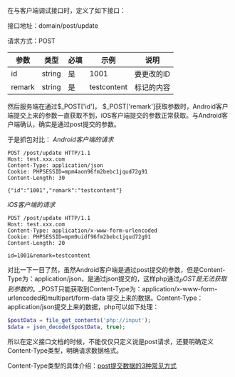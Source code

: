 在与客户端调试接口时，定义了如下接口：

接口地址：domain/post/update

请求方式：POST

| 参数              | 类型   | 必填 | 示例                                 | 说明                 |
| ----------------- | ------ | ---- | ------------------------------------ | -------------------- |
| id                | string | 是   | 1001 | 要更改的ID   |
| remark            | string | 是   | testcontent              | 标记的内容        |

然后服务端在通过$_POST['id']， $_POST['remark']获取参数时，Android客户端提交上来的参数一直获取不到，iOS客户端提交的参数正常获取。与Android客户端确认，确实是通过post提交的参数。

于是抓包对比：
*Android客户端的请求*
```shell
POST /post/update HTTP/1.1
Host: test.xxx.com
Content-Type: application/json
Cookie: PHPSESSID=mpm4aon96fm2bebc1jqud72g91
Content-Length: 30

{"id":"1001","remark":"testcontent"}
```
*iOS客户端的请求*
```shell
POST /post/update HTTP/1.1
Host: test.xxx.com
Content-Type: application/x-www-form-urlencoded
Cookie: PHPSESSID=mpm9uidf96fm2bebc1jqud72g91
Content-Length: 20

id=1001&remark=testcontent
```
对比一下一目了然，虽然Android客户端是通过post提交的参数，但是Content-Type为：application/json，是通过json提交的，这样php通过$_POST 是无法获取到参数的。$_POST只能获取到Content-Type为：application/x-www-form-urlencoded和multipart/form-data 提交上来的数据。Content-Type：application/json提交上来的数据，php可以如下处理：
```php
$postData = file_get_contents('php://input');
$data = json_decode($postData, true);
```

所以在定义接口文档的时候，不能仅仅只定义说是post请求，还要明确定义Content-Type类型，明确请求数据格式。

Content-Type类型的具体介绍：[post提交数据的3种常见方式](https://www.xiaojun1024.com/archives/167 "post提交数据的3种常见方式")
